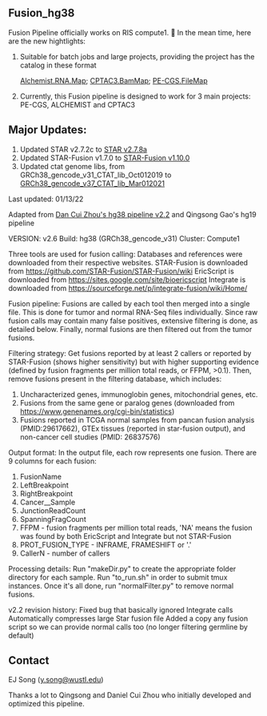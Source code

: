 ## Fusion_hg38

Fusion Pipeline officially works on RIS compute1. :hugs: In the mean time, here are the new hightlights:

1. Suitable for batch jobs and large projects, providing the project has the catalog in these format

   [Alchemist.RNA.Map](https://github.com/ding-lab/GDAN.catalog/blob/main/Alchemist/Alchemist.RNAMap.storage1.tsv);
   [CPTAC3.BamMap](https://github.com/ding-lab/CPTAC3.catalog/blob/master/BamMap/storage1.BamMap.dat);
   [PE-CGS.FileMap](https://github.com/ding-lab/PE-CGS.catalog/blob/main/FileMap/FileMap.tsv)
   
2. Currently, this Fusion pipeline is designed to work for 3 main projects: PE-CGS, ALCHEMIST and CPTAC3


## Major Updates:

1. Updated STAR v2.7.2c to [STAR v2.7.8a](https://github.com/alexdobin/STAR/releases/tag/2.7.8a) 
2. Updated STAR-Fusion v1.7.0 to [STAR-Fusion v1.10.0](https://github.com/STAR-Fusion/STAR-Fusion/releases/tag/v1.10.0)
3. Updated ctat genome libs, from GRCh38_gencode_v31_CTAT_lib_Oct012019 to [GRCh38_gencode_v37_CTAT_lib_Mar012021](https://data.broadinstitute.org/Trinity/CTAT_RESOURCE_LIB/__genome_libs_StarFv1.10/)


Last updated: 01/13/22

Adapted from [Dan Cui Zhou's hg38 pipeline v2.2](https://github.com/sscien/Fusion_hg38) and Qingsong Gao's hg19 pipeline

VERSION: v2.6
Build: hg38 (GRCh38_gencode_v31)
Cluster: Compute1

Three tools are used for fusion calling:
Databases and references were downloaded from their respective websites.
STAR-Fusion is downloaded from https://github.com/STAR-Fusion/STAR-Fusion/wiki
EricScript is downloaded from https://sites.google.com/site/bioericscript
Integrate is downloaded from https://sourceforge.net/p/integrate-fusion/wiki/Home/

Fusion pipeline:
Fusions are called by each tool then merged into a single file. This is done for tumor and normal RNA-Seq files individually.
Since raw fusion calls may contain many false positives, extensive filtering is done, as detailed below.
Finally, normal fusions are then filtered out from the tumor fusions.

Filtering strategy:
Get fusions reported by at least 2 callers or reported by STAR-Fusion (shows higher sensitivity) but with higher supporting evidence (defined by fusion fragments per million total reads, or FFPM, >0.1).
Then, remove fusions present in the filtering database, which includes:
1) Uncharacterized genes, immunoglobin genes, mitochondrial genes, etc.
2) Fusions from the same gene or paralog genes (downloaded from https://www.genenames.org/cgi-bin/statistics)
3) Fusions reported in TCGA normal samples from pancan fusion analysis (PMID:29617662), GTEx tissues (reported in star-fusion output), and non-cancer cell studies (PMID: 26837576)

Output format:
In the output file, each row represents one fusion.
There are 9 columns for each fusion:
1) FusionName
2) LeftBreakpoint
3) RightBreakpoint
4) Cancer__Sample
5) JunctionReadCount
6) SpanningFragCount
7) FFPM 		- fusion fragments per million total reads, 'NA' means the fusion was found by both EricScript and Integrate but not STAR-Fusion
8) PROT_FUSION_TYPE 	- INFRAME, FRAMESHIFT or '.'
9) CallerN 		- number of callers

Processing details:
Run "makeDir.py" to create the appropriate folder directory for each sample.
Run "to_run.sh" in order to submit tmux instances.
Once it's all done, run "normalFilter.py" to remove normal fusions.

v2.2 revision history:
Fixed bug that basically ignored Integrate calls
Automatically compresses large Star fusion file
Added a copy any fusion script so we can provide normal calls too (no longer filtering germline by default)


## Contact

EJ Song (y.song@wustl.edu)

Thanks a lot to Qingsong and Daniel Cui Zhou who initially developed and optimized this pipeline.
